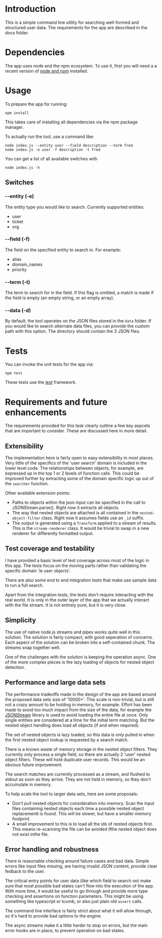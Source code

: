 # Introduction

This is a simple command line utility for searching well-formed and structured user data. The requirements for the app are described in the docs folder.

# Dependencies

The app uses node and the npm ecosystem. To use it, first you will need a a recent version of [node and npm](https://docs.npmjs.com/getting-started/installing-node) installed.

# Usage

To prepare the app for running:
```
npm install
```

This takes care of installing all dependencies via the npm package manager.

To actually run the tool, use a command like:
```
node index.js --entity user --field description --term fred
node index.js -e user -f description -t fred

```

You can get a list of all available switches with
```
node index.js -h
```

## Switches

### --entity (-e)

The entity type you would like to search. Currently supported entities:

 * user
 * ticket
 * org

### --field (-f)

The field on the specified entity to search in. For example:

 * alias
 * domain_names
 * priority

### --term (-t)

The term to search for in the field. If this flag is omitted, a match is made if the field is empty (an empty string, or an empty array).

### --data (-d)

By default, the tool operates on the JSON files stored in the `data` folder. If you would like to search alternate data files, you can provide the custom path with this option. The directory should contain the 3 JSON files.

# Tests

You can invoke the unit tests for the app via:
```
npm test
```
These tests use the [jest](https://facebook.github.io/jest/docs/getting-started.html) framework.

# Requirements and future enhancements

The requirements provided for this task clearly outline a few key aspcets that are important to consider. These are discussed here in more detail.

## Extensibility
The implementation here is fairly open to easy extensibility in most places. Very little of the specifics of the 'user search' domain is included in the lower level code. The relationships between objects, for example, are expressed up in the top 1 or 2 levels of function calls. This could be improved further by extracting some of the domain specific logic up out of the `searcher` function.

Other available extension points:

 * Paths to objects within the json input can be specified in the call to JSONStream.parse(). Right now it extracts all objects.
 * The way that nested objects are attached is all contained in the `nested-object-filter` class. Right now it assumes fields use an `_id` suffix.
 * The output is generated using a `Transform` applied to a stream of results. This is the `stream-renderer` class. It would be trivial to swap in a new renderer for differently formatted output.

## Test coverage and testability

I have provided a basic level of test coverage across most of the logic in this app. The tests focus on the moving parts rather than validating the specific domain 'ie user objects'.

There are also some end to end integration tests that make use sample data to run a full search.

Apart from the integration tests, the tests don't require interacting with the real world. It is only in the outer layer of the app that we actually interact with the file stream. It is not entirely pure, but it is very close.

## Simplicity

The use of native node.js streams and pipes works quite well in this solution. The solution is fairly compact, with good seperation of concerns. Each aspect of the solution can be broken into a self-contained chunk. The streams snap together well.

One of the challenges with the solution is keeping the operation async. One of the more complex pieces is the lazy loading of objects for nested object detection.

## Performance and large data sets

The performance tradeoffs made in the design of the app are based around the proposed data sets size of '10000+'. This scale is non-trivial, but is still not a crazy amount to be holding in memory, for example. Effort has been made to avoid too much impact from the size of the data, for example the [JSONStream](https://www.npmjs.com/package/json-stream) library is used to avoid loading the entire file at once. Only single entities are considered at a time for the initial term matching. But the nested object handling does load all objects (if and when required).

The set of nested objects is lazy loaded, so this data is only pulled in when the first nested object lookup is requested by a search match.

There is a known waste of memory storage in the nested object filters. They currently only process a single field, so there are actually 2 'user' nested object filters. These will hold duplicate user records. This would be an obvious future improvement.

The search matches are currently processed as a stream, and flushed to stdout as soon as they arrive. They are not held in memory, so they don't accumulate in memory.

To help scale the tool to larger data sets, here are some proposals:

* Don't pull nested objects for consideration into memory. Scan the input files containing nested objects each time a possible nested object replacementt is found. This will be slower, but have a smaller memory footprint.
* A small improvement to this is to load all the ids of nested objects first. This means re-scanning the file can be avoided ifthe nested object does not exist inthe file.

## Error handling and robustness

There is reasonable checking around failure cases and bad data. Simple errors like input files missing, are having invalid JSON content, provide clear fedback to the user.

The critical entry points for user data (like which field to search on) make sure that most possible bad states can't flow into the execution of the app. With more time, it would be useful to go through and provide more type checking and assertions on function parameters. This might be using something like typescript or tcomb, or also just plain old `assert` calls.

The command line interface is fairly strict about what it will allow through, so it's hard to provide bad options to the engine.

The async streams make it a little harder to stop on errors, but the main error hooks are in place, to prevent operation on bad states.
